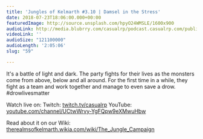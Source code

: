 ```yaml
---
title: 'Jungles of Kelmarth #3.10 | Damsel in the Stress'
date: 2018-07-23T18:06:00.000+00:00
featuredImage: http://source.unsplash.com/hpyO24WMSLE/1600x900
audioLink: http://media.blubrry.com/casualrp/podcast.casualrp.com/public/Chapter%203%20Ep.%2010%20_%20Damsel%20in%20the%20Stress.mp3
videoLink: ''
audioSize: "121100000"
audioLength: '2:05:06'
slug: "59"

---
```

It's a battle of light and dark. The party fights for their lives as the monsters come from above, below and all around. For the first time in a while, they fight as a team and work together and manage to even save a drow. #drowlivesmatter

Watch live on:
Twitch: [twitch.tv/casualrp](https://www.twitch.tv/casualrp)
YouTube: [youtube.com/channel/UCtwWrvy-YgFQpw9eXMwuHbw](https://www.youtube.com/channel/UCtwWrvy-YgFQpw9eXMwuHbw)

Read about it on our Wiki: [therealmsofkelmarth.wikia.com/wiki/The_Jungle_Campaign](http://therealmsofkelmarth.wikia.com/wiki/The_Jungle_Campaign)